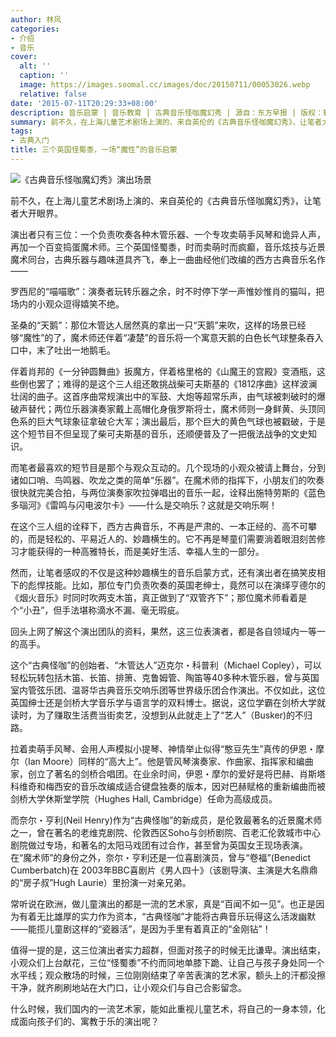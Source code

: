 ```yaml
---
author: 林风
categories:
- 介绍
- 音乐
cover:
  alt: ''
  caption: ''
  image: https://images.soomal.cc/images/doc/20150711/00053026.webp
  relative: false
date: '2015-07-11T20:29:33+08:00'
description: 音乐启蒙 | 音乐教育 | 古典音乐怪咖魔幻秀 | 源自：东方早报 | 版权：转载 |  平均/总评分：10.00/60
summary: 前不久，在上海儿童艺术剧场上演的、来自英伦的《古典音乐怪咖魔幻秀》，让笔者大开眼界。演出者只有三位：一个负责吹奏各种木管乐器、一个专攻卖萌手风琴和诡异人声，再加一个百变捣蛋魔术师。三个英国怪蜀黍，时而卖萌时而疯癫，音乐炫技与近景魔术同台……
tags:
- 古典入门
title: 三个英国怪蜀黍，一场“魔性”的音乐启蒙
---
```


![《古典音乐怪咖魔幻秀》演出场景](https://images.soomal.cc/images/doc/20150711/00053027_01.webp)





前不久，在上海儿童艺术剧场上演的、来自英伦的《古典音乐怪咖魔幻秀》，让笔者大开眼界。

演出者只有三位：一个负责吹奏各种木管乐器、一个专攻卖萌手风琴和诡异人声，再加一个百变捣蛋魔术师。三个英国怪蜀黍，时而卖萌时而疯癫，音乐炫技与近景魔术同台，古典乐器与趣味道具齐飞，奉上一曲曲经他们改编的西方古典音乐名作――

罗西尼的“喵喵歌”：演奏者玩转乐器之余，时不时停下学一声惟妙惟肖的猫叫，把场内的小观众逗得嬉笑不绝。

圣桑的“天鹅”：那位木管达人居然真的拿出一只“天鹅”来吹，这样的场景已经够“魔性”的了，魔术师还伴着“凄楚”的音乐将一个寓意天鹅的白色长气球整条吞入口中，末了吐出一地鹅毛。

伴着肖邦的《一分钟圆舞曲》扳魔方，伴着格里格的《山魔王的宫殿》变酒瓶，这些倒也罢了；难得的是这个三人组还敢挑战柴可夫斯基的《1812序曲》这样波澜壮阔的曲子。这首序曲常规演出中的军鼓、大炮等超常乐声，由气球被刺破时的爆破声替代；两位乐器演奏家戴上高帽化身俄罗斯将士，魔术师则一身鲜黄、头顶同色系的巨大气球象征拿破仑大军；演出最后，那个巨大的黄色气球也被戳破，于是这个短节目不但呈现了柴可夫斯基的音乐，还顺便普及了一把俄法战争的文史知识。

而笔者最喜欢的短节目是那个与观众互动的。几个现场的小观众被请上舞台，分到诸如口哨、鸟鸣器、吹龙之类的简单“乐器”。在魔术师的指挥下，小朋友们的吹奏很快就完美合拍，与两位演奏家吹拉弹唱出的音乐一起，诠释出施特劳斯的《蓝色多瑙河》《雷鸣与闪电波尔卡》――什么是交响乐？这就是交响乐啊！

在这个三人组的诠释下，西方古典音乐，不再是严肃的、一本正经的、高不可攀的，而是轻松的、平易近人的、妙趣横生的。它不再是琴童们需要淌着眼泪刻苦修习才能获得的一种高雅特长，而是美好生活、幸福人生的一部分。

然而，让笔者感叹的不仅是这种妙趣横生的音乐启蒙方式，还有演出者在搞笑皮相下的彪悍技能。比如，那位专门负责吹奏的英国老绅士，竟然可以在演绎亨德尔的《烟火音乐》时同时吹两支木笛，真正做到了“双管齐下”；那位魔术师看着是个“小丑”，但手法堪称滴水不漏、毫无瑕疵。

回头上网了解这个演出团队的资料，果然，这三位表演者，都是各自领域内一等一的高手。

这个“古典怪咖”的创始者、“木管达人”迈克尔・科普利（Michael Copley），可以轻松玩转包括木笛、长笛、排箫、克鲁姆管、陶笛等40多种木管乐器，曾与英国室内管弦乐团、温哥华古典音乐交响乐团等世界级乐团合作演出。不仅如此，这位英国绅士还是剑桥大学音乐学与语言学的双料博士。据说，这位学霸在剑桥大学就读时，为了赚取生活费当街卖艺，没想到从此就走上了“艺人”（Busker)的不归路。

拉着卖萌手风琴、会用人声模拟小提琴、神情举止似得“憨豆先生”真传的伊恩・摩尔（Ian Moore）同样的“高大上”。他是管风琴演奏家、作曲家、指挥家和编曲家，创立了著名的剑桥合唱团。在业余时间，伊恩・摩尔的爱好是将巴赫、肖斯塔科维奇和梅西安的音乐改编成适合键盘独奏的版本，因对巴赫赋格的重新编曲而被剑桥大学休斯堂学院（Hughes Hall, Cambridge）任命为高级成员。

而奈尔・亨利(Neil Henry)作为“古典怪咖”的新成员，是伦敦最著名的近景魔术师之一，曾在著名的老维克剧院、伦敦西区Soho与剑桥剧院、百老汇伦敦城市中心剧院做过专场，和著名的太阳马戏团有过合作，甚至曾为英国女王现场表演。在“魔术师”的身份之外，奈尔・亨利还是一位喜剧演员，曾与“卷福”(Benedict Cumberbatch)在 2003年BBC喜剧片《男人四十》（该剧导演、主演是大名鼎鼎的“房子叔”Hugh Laurie）里扮演一对亲兄弟。

常听说在欧洲，做儿童演出的都是一流的艺术家，真是“百闻不如一见”。也正是因为有着无比雄厚的实力作为资本，“古典怪咖”才能将古典音乐玩得这么活泼幽默――能揽儿童剧这样的“瓷器活”，是因为手里有着真正的“金刚钻”！

值得一提的是，这三位演出者实力超群，但面对孩子的时候无比谦卑。演出结束，小观众们上台献花，三位“怪蜀黍”不约而同地单膝下跪、让自己与孩子身处同一个水平线；观众散场的时候，三位刚刚结束了辛苦表演的艺术家，额头上的汗都没擦干净，就齐刷刷地站在大门口，让小观众们与自己合影留念。

什么时候，我们国内的一流艺术家，能如此重视儿童艺术，将自己的一身本领，化成面向孩子们的、寓教于乐的演出呢？
